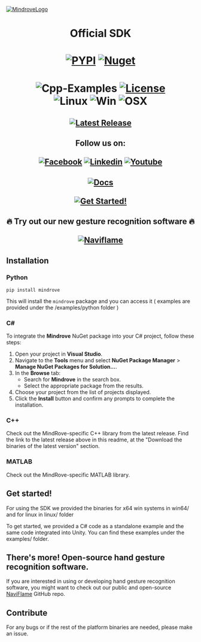 [![MindroveLogo](https://mindrove.com/wp-content/uploads/2023/04/MindRove_logo_2023.svg)](https://mindrove.com)
# <p align="center">Official SDK</p>

# <p align="center"><a href="https://pypi.org/project/mindrove/"><img alt="PYPI" src="https://static.pepy.tech/personalized-badge/mindrove?period=total&units=international_system&left_color=grey&right_color=blue&left_text=Downloads PYPI"></a> <a href="https://www.nuget.org/packages/mindrove/"><img alt="Nuget" src="https://img.shields.io/nuget/dt/mindrove?color=blue&label=Downloads Nuget&logo=MindRove"></a></p>

# <p align="center">![Cpp-Examples](https://img.shields.io/github/actions/workflow/status/MindRove/MindRoveSDK/cpp-check.yml?label=CPP%20Examples) [![License](https://img.shields.io/badge/License-Apache_2.0-yellow.svg)](https://opensource.org/licenses/Apache-2.0) <br> ![Linux](https://img.shields.io/badge/Linux-Supported-green) ![Win](https://img.shields.io/badge/Windows-Supported-green) ![OSX](https://img.shields.io/badge/MacOS-Supported-green)</p>

## <p align="center"> [![Latest Release](https://img.shields.io/github/v/release/MindRove/MindRoveSDK?label=Download%20Latest%20Version&style=for-the-badge)](https://github.com/MindRove/MindRoveSDK/releases/latest) </p>

## <p align="center"> Follow us on:  <br><br> [![Facebook](https://img.shields.io/badge/Facebook-1877F2?style=for-the-badge&logo=facebook&logoColor=white)](https://www.facebook.com/mindrove) [![Linkedin](https://img.shields.io/badge/LinkedIn-0077B5?style=for-the-badge&logo=linkedin&logoColor=white)](https://www.linkedin.com/company/mindrove) [![Youtube](https://img.shields.io/badge/YouTube-FF0000?style=for-the-badge&logo=youtube&logoColor=white)](https://www.youtube.com/@mindrove)</p>

## <p align="center"> [![Docs](https://img.shields.io/badge/Visit-Documentation-purple?style=for-the-badge)](https://docs.mindrove.com/) <br><br>[![Get Started!](https://img.shields.io/badge/Getting-Started-brown?style=for-the-badge)](https://docs.mindrove.com/main/GettingStarted.html) </p>


## <p align="center"> :fire: Try out our new gesture recognition software :fire: <br><br>[![Naviflame](https://img.shields.io/badge/NaviFlame-%23121011.svg?style=for-the-badge&logo=github&logoColor=white)](https://github.com/MindRove/NaviFlame)</p>

## Installation 
### Python 

    pip install mindrove

This will install the `mindrove` package and you can access it ( examples are provided under the /examples/python folder )

### C# 
To integrate the **Mindrove** NuGet package into your C# project, follow these steps:

1. Open your project in **Visual Studio**.
2. Navigate to the **Tools** menu and select **NuGet Package Manager** > **Manage NuGet Packages for Solution...**.
3. In the **Browse** tab:
   - Search for **Mindrove** in the search box.
   - Select the appropriate package from the results.
4. Choose your project from the list of projects displayed.
5. Click the **Install** button and confirm any prompts to complete the installation.

### C++ 
Check out the MindRove-specific C++ library from the latest release. Find the link to the latest release above in this readme, at the "Download the binaries of the latest version" section.

### MATLAB 
Check out the MindRove-specific MATLAB library.


## Get started!
For using the SDK we provided the binaries for x64 win systems in win64/ and for linux in linux/ folder

To get started, we provided a C# code as a standalone example and the same code integrated into Unity. You can find these examples under the examples/ folder. 

## There's more! Open-source hand gesture recognition software.
If you are interested in using or developing hand gesture recognition software, you might want to check out our public and open-source [NaviFlame](https://github.com/MindRove/NaviFlame) GitHub repo.

## Contribute
For any bugs or if the rest of the platform binaries are needed, please make an issue.

